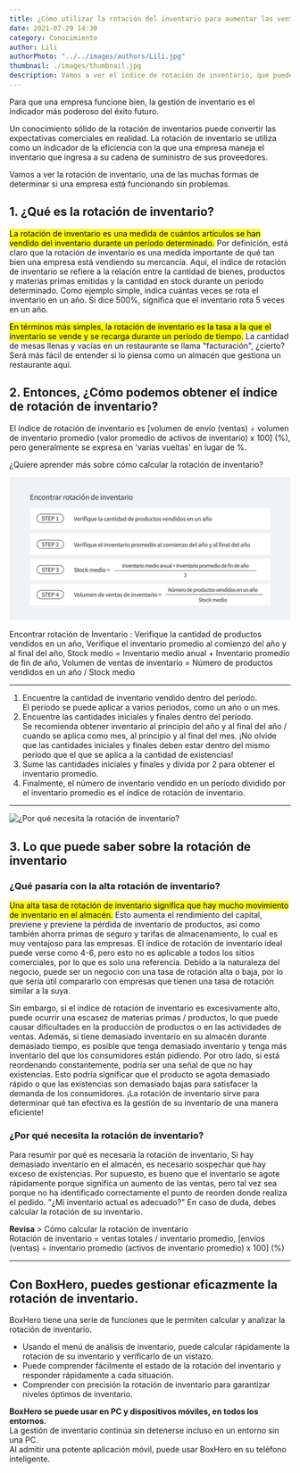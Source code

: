 ```yaml
---
title: ¿Cómo utilizar la rotación del inventario para aumentar las ventas?
date: 2021-07-29 14:30
category: Conocimiento
author: Lili
authorPhoto: "../../images/authors/Lili.jpg"
thumbnail: ./images/thumbnail.jpg
description: Vamos a ver el índice de rotación de inventario, que puede determinar si su negocio está funcionando bien.
---
```

Para que una empresa funcione bien, la gestión de inventario es el indicador más poderoso del éxito futuro.

Un conocimiento sólido de la rotación de inventarios puede convertir las expectativas comerciales en realidad. La rotación de inventario se utiliza como un indicador de la eficiencia con la que una empresa maneja el inventario que ingresa a su cadena de suministro de sus proveedores.

Vamos a ver la rotación de inventario, una de las muchas formas de determinar si una empresa está funcionando sin problemas.

## 1. ¿Qué es la rotación de inventario?

<mark>La rotación de inventario es una medida de cuántos artículos se han vendido del inventario durante un período determinado.</mark> Por definición, está claro que la rotación de inventario es una medida importante de qué tan bien una empresa está vendiendo su mercancía. Aquí, el índice de rotación de inventario se refiere a la relación entre la cantidad de bienes, productos y materias primas emitidas y la cantidad en stock durante un período determinado. Como ejemplo simple, indica cuántas veces se rota el inventario en un año. Si dice 500%, significa que el inventario rota 5 veces en un año.

<mark>En términos más simples, la rotación de inventario es la tasa a la que el inventario se vende y se recarga durante un período de tiempo.</mark> La cantidad de mesas llenas y vacías en un restaurante se llama "facturación", ¿cierto? Será más fácil de entender si lo piensa como un almacén que gestiona un restaurante aquí.

## 2. Entonces, ¿Cómo podemos obtener el índice de rotación de inventario?

El índice de rotación de inventario es [volumen de envío (ventas) ÷ volumen de inventario promedio (valor promedio de activos de inventario) x 100] (%), pero generalmente se expresa en 'varias vueltas' en lugar de %.

¿Quiere aprender más sobre cómo calcular la rotación de inventario?

![Encontrar rotación de inventario](./images/1.png)

<invisible>
Encontrar rotación de Inventario : Verifique la cantidad de productos vendidos en un año, Verifique el inventario promedio al comienzo del año y al final del año, Stock medio = Inventario medio anual + Inventario promedio de fin de año, Volumen de ventas de inventario = Número de productos vendidos en un año / Stock medio
</invisible>

---

1. Encuentre la cantidad de inventario vendido dentro del período.<br/><gray-text>El período se puede aplicar a varios períodos, como un año o un mes.</gray-text>
2. Encuentre las cantidades iniciales y finales dentro del período.<br/><gray-text>Se recomienda obtener inventario al principio del año y al final del año / cuando se aplica como mes, al principio y al final del mes. ¡No olvide que las cantidades iniciales y finales deben estar dentro del mismo período que el que se aplica a la cantidad de existencias!</gray-text>
3. Sume las cantidades iniciales y finales y divida por 2 para obtener el inventario promedio.
4. Finalmente, el número de inventario vendido en un período dividido por el inventario promedio es el índice de rotación de inventario.

---

![¿Por qué necesita la rotación de inventario?](./images/2.jpg)

## 3. Lo que puede saber sobre la rotación de inventario

### ¿Qué pasaría con la alta rotación de inventario?

<mark>Una alta tasa de rotación de inventario significa que hay mucho movimiento de inventario en el almacén.</mark> Esto aumenta el rendimiento del capital, previene y previene la pérdida de inventario de productos, así como también ahorra primas de seguro y tarifas de almacenamiento, lo cual es muy ventajoso para las empresas. El índice de rotación de inventario ideal puede verse como 4-6, pero esto no es aplicable a todos los sitios comerciales, por lo que es solo una referencia. Debido a la naturaleza del negocio, puede ser un negocio con una tasa de rotación alta o baja, por lo que sería útil compararlo con empresas que tienen una tasa de rotación similar a la suya.

Sin embargo, si el índice de rotación de inventario es excesivamente alto, puede ocurrir una escasez de materias primas / productos, lo que puede causar dificultades en la producción de productos o en las actividades de ventas. Además, si tiene demasiado inventario en su almacén durante demasiado tiempo, es posible que tenga demasiado inventario y tenga más inventario del que los consumidores están pidiendo. Por otro lado, si está reordenando constantemente, podría ser una señal de que no hay existencias. Esto podría significar que el producto se agota demasiado rápido o que las existencias son demasiado bajas para satisfacer la demanda de los consumidores. ¡La rotación de inventario sirve para determinar qué tan efectiva es la gestión de su inventario de una manera eficiente!

### ¿Por qué necesita la rotación de inventario?

Para resumir por qué es necesaria la rotación de inventario, Si hay demasiado inventario en el almacén, es necesario sospechar que hay exceso de existencias. Por supuesto, es bueno que el inventario se agote rápidamente porque significa un aumento de las ventas, pero tal vez sea porque no ha identificado correctamente el punto de reorden donde realiza el pedido. "¿Mi inventario actual es adecuado?" En caso de duda, debes calcular la rotación de su inventario.

<tip-box>

**Revisa** > Cómo calcular la rotación de inventario<br/>
Rotación de inventario = ventas totales / inventario promedio, [envíos (ventas) ÷ inventario promedio (activos de inventario promedio) x 100] (%)

</tip-box>

---

## Con BoxHero, puedes gestionar eficazmente la rotación de inventario.

BoxHero tiene una serie de funciones que le permiten calcular y analizar la rotación de inventario.

- Usando el menú de análisis de inventario, puede calcular rápidamente la rotación de su inventario y verificarlo de un vistazo.
- Puede comprender fácilmente el estado de la rotación del inventario y responder rápidamente a cada situación.
- Comprender con precisión la rotación de inventario para garantizar niveles óptimos de inventario.

<tip-box>

**BoxHero se puede usar en PC y dispositivos móviles, en todos los entornos.**<br/>
La gestión de inventario continúa sin detenerse incluso en un entorno sin una PC.<br/>
Al admitir una potente aplicación móvil, puede usar BoxHero en su teléfono inteligente.

</tip-box>
